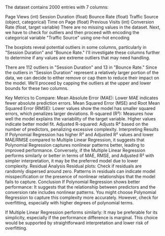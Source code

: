 The dataset contains 2000 entries with 7 columns:

Page Views (int)
Session Duration (float)
Bounce Rate (float)
Traffic Source (object, categorical)
Time on Page (float)
Previous Visits (int)
Conversion Rate (float, target variable)
There are no missing values in the dataset. Next, we have to check for outliers and then proceed with encoding the categorical variable "Traffic Source" using one-hot encoding

The boxplots reveal potential outliers in some columns, particularly in "Session Duration" and "Bounce Rate." I'll investigate these columns further to determine if any values are extreme outliers that may need handling.

There are 112 outliers in "Session Duration" and 13 in "Bounce Rate." Since the outliers in "Session Duration" represent a relatively larger portion of the data, we can decide to either remove or cap them to reduce their impact on the model. We’ll proceed by capping the outliers at the upper and lower bounds for these two columns.




Key Metrics to Compare:
Mean Absolute Error (MAE): Lower MAE indicates fewer absolute prediction errors.
Mean Squared Error (MSE) and Root Mean Squared Error (RMSE): Lower values show the model has smaller squared errors, which penalizes larger deviations.
R-squared (R²): Measures how well the model explains the variability of the target variable. Higher values indicate better model fit.
Adjusted R-squared: Adjusts R² based on the number of predictors, penalizing excessive complexity.
Interpreting Results
If Polynomial Regression has higher R² and Adjusted R² values and lower MAE/RMSE compared to Multiple Linear Regression, it suggests that Polynomial Regression captures nonlinear patterns better, leading to improved performance.
Conversely, if the Multiple Linear Regression performs similarly or better in terms of MAE, RMSE, and Adjusted R² with simpler interpretation, it may be the preferred model due to lower complexity.
Residual Analysis
Residual plots: Check if residuals are randomly dispersed around zero. Patterns in residuals can indicate model misspecification or the presence of nonlinear relationships that the model fails to capture.
Conclusion
If Polynomial Regression shows better performance: It suggests that the relationship between predictors and the conversion rate includes nonlinear patterns. You might choose Polynomial Regression to capture this complexity more accurately. However, check for overfitting, especially with higher degrees of polynomial terms.

If Multiple Linear Regression performs similarly: It may be preferable for its simplicity, especially if the performance difference is marginal. This choice would be supported by straightforward interpretation and lower risk of overfitting.
